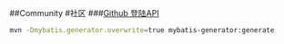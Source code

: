 ##Community
#社区
###[Github 登陆API](https://developer.github.com/apps/building-oauth-apps/authorizing-oauth-apps/)
 ```bash
 mvn -Dmybatis.generator.overwrite=true mybatis-generator:generate
 ```
